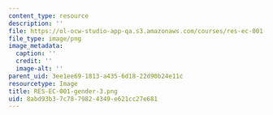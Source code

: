 ```yaml
---
content_type: resource
description: ''
file: https://ol-ocw-studio-app-qa.s3.amazonaws.com/courses/res-ec-001-exploring-fairness-in-machine-learning-for-international-development-spring-2020/8abd93b37c7879824349e621cc27e681_RES-EC-001-gender-3.png
file_type: image/png
image_metadata:
  caption: ''
  credit: ''
  image-alt: ''
parent_uid: 3ee1ee69-1813-a435-6d18-22d90b24e11c
resourcetype: Image
title: RES-EC-001-gender-3.png
uid: 8abd93b3-7c78-7982-4349-e621cc27e681
---
```

